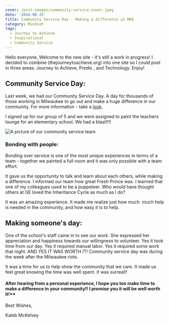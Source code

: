 ```yaml
---
cover: /post-images/community-service-cover.jpeg
date: '2016-08-25'
title: Community Service Day - Making a difference in MKE
category: Mindset
tags:
  - Journey to Achieve
  - Inspirational
  - Community Service
---
```

Hello everyone, Welcome to the new site - it's still a work in progress! I decided to combine (thejourneytoachieve.org) into one site so I could post in three areas: Journey to Achieve, Predix , and Technology. Enjoy! 

## Community Service Day:

Last week, we had our Community Service Day. A day for thousands of those working in Milwaukee to go out and make a huge difference in our community. For more information - take a [look](http://www.cbs58.com/story/32780858/thousands-participate-in-ge-community-service-day). 

I signed up for our group of 5 and we were assigned to paint the teachers lounge for an elementary school. We had a blast!!!! 

![A picture of our community service team](/post-images/community-service-day-768x432.jpg)

### **Bonding with people:**

Bonding over service is one of the most unique experiences in terms of a team - together we painted a full room and it was only possible with a team effort. 

It gave us the opportunity to talk and learn about each others, while making a difference. I informed our team how great Fresh Prince was. I learned that one of my colleagues used to be a puppeteer. Who would have thought others at GE loved the Inheritance Cycle as much as I do? 

It was an amazing experience. It made me realize just how much  much help is needed in the community, and how easy it is to help. 

## Making someone's day:

One of the school's staff came in to see our work. She expressed her appreciation and happiness towards our willingness to volunteer. Yes it took time from our day. Yes it required manual labor. Yes it required some work that night. AND YES IT WAS WORTH IT! Community service day was during the week after the Milwaukee riots. 

It was a time for us to help show the community that we care. It made us feel great knowing the time was well spent. It was surreal!! 

#### After hearing from a personal experience, I hope you too make time to make a difference in your community!! I promise you it will be well worth it!**

Best Wishes, 

Kaleb McKelvey
